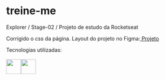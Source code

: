 # treine-me
Explorer / Stage-02 / Projeto de estudo da Rocketseat 

Corrigido o css da página.
Layout do projeto no Figma:<a target="_blank" href="https://www.figma.com/file/fAvYZz4dPV5MfhL77XkqkD/Explorer---Projeto-01?type=design&node-id=0-1&mode=design](https://www.figma.com/file/rkDOHGPwwFtBNqEdHSuQPd/Projeto-02---Explorer?node-id=0%3A1](https://www.figma.com/file/fAvYZz4dPV5MfhL77XkqkD/Explorer---Projeto-01?type=design&node-id=0-1&mode=design&t=CYLuluQ45w7GWVG5-0](https://www.figma.com/proto/rkDOHGPwwFtBNqEdHSuQPd/Projeto-02---Explorer?type=design&node-id=23-1928&t=sVAJepFtvXy6B0vr-0&scaling=contain&page-id=0%3A1"> Projeto </a>

Tecnologias utilizadas: <br><br>
<img src="https://cdn.jsdelivr.net/gh/devicons/devicon/icons/html5/html5-plain-wordmark.svg" width="40" height="40"/><img src="https://cdn.jsdelivr.net/gh/devicons/devicon/icons/css3/css3-plain-wordmark.svg" width="40" height="40" />

          
